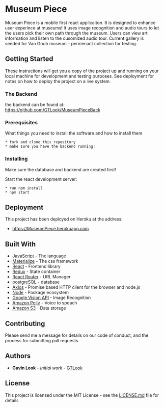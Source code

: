 # Museum Piece 

Museum Piece is a mobile first react applicaiton.  It is designed to enhance user experince at museums!  It uses image recognition and audio tours to let the users pick their own path through the museum.  Users can view art information and listen to the cusomized audio tour.  Current gallery is seeded for Van Gouh museum - permenant collection for testing.  

## Getting Started

These instructions will get you a copy of the project up and running on your local machine for development and testing purposes. See deployment for notes on how to deploy the project on a live system.

### The Backend

the backend can be found at: https://github.com/GTLook/MuseumPieceBack

### Prerequisites

What things you need to install the software and how to install them

```shell
* fork and clone this repository
* make sure you have the backend running!
```

### Installing

Make sure the database and backend are created first!

Start the react development server:

```shell
* run npm install
* npm start
```


## Deployment

This project has been deployed on Heroku at the address:
* https://MuseumPiece.herokuapp.com

## Built With

* [JavaScript](https://www.javascript.com/) - The language
* [Materialize](https://materializecss.com/) - The css framework 
* [React](https://reactjs.org/) - Frontend library
* [Redux](https://redux.js.org/) - State container
* [React Router](https://github.com/ReactTraining/react-router) - URL Manager
* [postgreSQL](https://www.postgresql.org/) - database
* [Axios](https://github.com/axios/axios) - Promise based HTTP client for the browser and node.js
* [Node](https://nodejs.org/en/) - Package ecosystem
* [Google Vision API](https://cloud.google.com/vision/) - Image Recognition 
* [Amazon Polly](https://aws.amazon.com/polly/) - Voice to speach
* [Amazon S3](https://aws.amazon.com/s3/) - Data storage
 


## Contributing

Please send me a message for details on our code of conduct, and the process for submitting pull requests.

## Authors

* **Gavin Look** - *Initial work* - [GTLook](https://github.com/GTLook/)

## License

This project is licensed under the MIT License - see the [LICENSE.md](LICENSE.md) file for details

